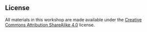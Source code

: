 ## License

All materials in this workshop are made available under the 
[Creative Commons Attribution ShareAlike 4.0](https://creativecommons.org/licenses/by-sa/4.0/) 
license. 
